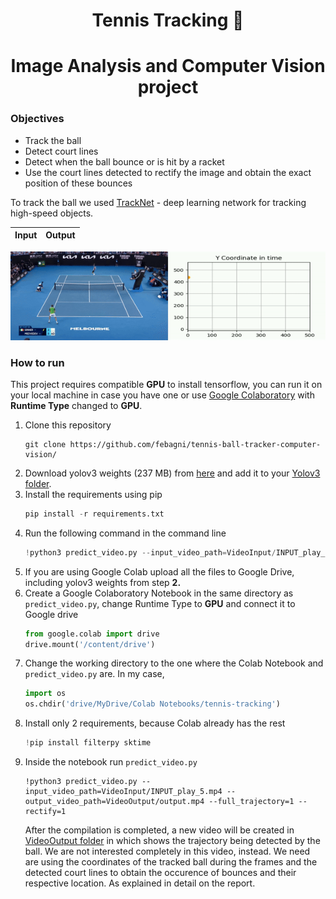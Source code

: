 <h1 align='center'>Tennis Tracking 🎾</h1>

<h1 align='center'> Image Analysis and Computer Vision project </h1>

<h3>Objectives</h3>
<ul>
  <li>Track the ball </li>
  <li>Detect court lines</li>
  <li>Detect when the ball bounce or is hit by a racket</li>
  <li>Use the court lines detected to rectify the image and obtain the exact position of these bounces</li>

</ul>

<p>To track the ball we used <a href='https://nol.cs.nctu.edu.tw:234/open-source/TrackNet'>TrackNet</a> - deep learning network for tracking high-speed objects.

  
Input            |  Output
:-------------------------:|:-------------------------:
![input_img1](https://github.com/febagni/tennis-ball-tracker-computer-vision/blob/main/Gifs/Y_coordinate_video-ezgif.com-video-to-gif-converter.gif)


<h3>How to run</h3>

<p>This project requires compatible <b>GPU</b> to install tensorflow, you can run it on your local machine in case you have one or use <a href='https://www.google.com/url?sa=t&rct=j&q=&esrc=s&source=web&cd=&cad=rja&uact=8&ved=2ahUKEwissLL5-MvxAhXwlYsKHbkBDEUQFnoECAMQAw&url=https%3A%2F%2Fcolab.research.google.com%2Fnotebooks%2F&usg=AOvVaw0eDNVclINNdlOuD-YTYiiB'>Google Colaboratory</a> with <b>Runtime Type</b> changed to <b>GPU</b>.</p>
  
<ol>
  <li>
    Clone this repository
  </li>
  
  ```git
  git clone https://github.com/febagni/tennis-ball-tracker-computer-vision/
  ```
  
   <li>
     Download yolov3 weights (237 MB) from <a href="https://pjreddie.com/media/files/yolov3.weights">here</a> and add it to your <a href="/Yolov3">Yolov3 folder</a>.
  </li>
  
  <li>
    Install the requirements using pip 
  </li>
  
  ```python
  pip install -r requirements.txt
  ```
  
   <li>
    Run the following command in the command line
  </li>
  
  ```python
  !python3 predict_video.py --input_video_path=VideoInput/INPUT_play_5.mp4 --output_video_path=VideoOutput/output.mp4 --full_trajectory=1 --rectify=1
  ```
  
  <li>If you are using Google Colab upload all the files to Google Drive, including yolov3 weights from step <strong>2.</strong></li>
  
   <li>
    Create a Google Colaboratory Notebook in the same directory as <code>predict_video.py</code>, change Runtime Type to <strong>GPU</strong> and connect it to Google drive
  </li>
  
  ```python
  from google.colab import drive
  drive.mount('/content/drive')
  ```
  
  <li>
    Change the working directory to the one where the Colab Notebook and <code>predict_video.py</code> are. In my case,
  </li>
  
  ```python
  import os 
  os.chdir('drive/MyDrive/Colab Notebooks/tennis-tracking')
  ```
  
  <li>
    Install only 2 requirements, because Colab already has the rest
  </li>
  
  ```python
  !pip install filterpy sktime
  ```
  
  <li>
    Inside the notebook run <code>predict_video.py</code>
  </li>
  
  ```
  !python3 predict_video.py --input_video_path=VideoInput/INPUT_play_5.mp4 --output_video_path=VideoOutput/output.mp4 --full_trajectory=1 --rectify=1
  ```
  
  <p>After the compilation is completed, a new video will be created in <a href="/VideoOutput" target="_blank">VideoOutput folder</a> in which shows the trajectory being detected by the ball. We are not interested completely in this video, instead. We need are using the coordinates of the tracked ball during the frames and the detected court lines to obtain the occurence of bounces and their respective location. As explained in detail on the report.
  
</ol>
